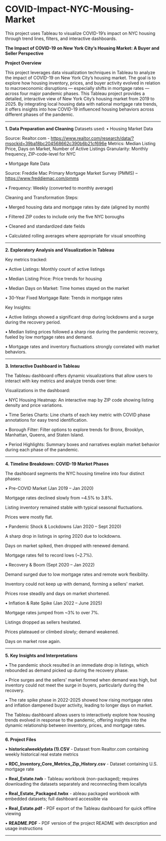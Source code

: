 # COVID-Impact-NYC-Mousing-Market
This project uses Tableau to visualize COVID-19’s impact on NYC housing through trend lines, filters, and interactive dashboards.

**The Impact of COVID-19 on New York City’s Housing Market: A Buyer and Seller Perspective**

**Project Overview**


This project leverages data visualization techniques in Tableau to analyze the impact of COVID-19 on New York City’s housing market. The goal is to explore how housing inventory, prices, and buyer activity evolved in relation to macroeconomic disruptions — especially shifts in mortgage rates — across four major pandemic phases. This Tableau project provides a detailed, interactive view of New York City’s housing market from 2019 to 2025. By integrating local housing data with national mortgage rate trends, it offers insights into how COVID-19 influenced housing behaviors across different phases of the pandemic. 
________________________________________
**1. Data Preparation and Cleaning**
Datasets used:
•	Housing Market Data

Source: Realtor.com - https://www.realtor.com/research/data/?msockid=39ba18bc204568662c390b6b21cf696e
Metrics: Median Listing Price, Days on Market, Number of Active Listings
Granularity: Monthly frequency, ZIP-code-level for NYC

•	Mortgage Rate Data 

Source: Freddie Mac Primary Mortgage Market Survey (PMMS) – https://www.freddiemac.com/pmms

•	Frequency: Weekly (converted to monthly average)

Cleaning and Transformation Steps:

•	Merged housing data and mortgage rates by date (aligned by month)

•	Filtered ZIP codes to include only the five NYC boroughs

•	Cleaned and standardized date fields

•	Calculated rolling averages where appropriate for visual smoothing
________________________________________

**2. Exploratory Analysis and Visualization in Tableau**

Key metrics tracked:

•	Active Listings: Monthly count of active listings

•	Median Listing Price: Price trends for housing

•	Median Days on Market: Time homes stayed on the market

•	30-Year Fixed Mortgage Rate: Trends in mortgage rates

Key Insights:

•	Active listings showed a significant drop during lockdowns and a surge during the recovery period.

•	Median listing prices followed a sharp rise during the pandemic recovery, fueled by low mortgage rates and demand.

•	Mortgage rates and inventory fluctuations strongly correlated with market behaviors.
________________________________________
**3. Interactive Dashboard in Tableau**

The Tableau dashboard offers dynamic visualizations that allow users to interact with key metrics and analyze trends over time:

Visualizations in the dashboard:

•	NYC Housing Heatmap: An interactive map by ZIP code showing listing density and price variations.

•	Time Series Charts: Line charts of each key metric with COVID phase annotations for easy trend identification.

•	Borough Filter: Filter options to explore trends for Bronx, Brooklyn, Manhattan, Queens, and Staten Island.

•	Period Highlights: Summary boxes and narratives explain market behavior during each phase of the pandemic.
________________________________________

**4. Timeline Breakdown: COVID-19 Market Phases**

The dashboard segments the NYC housing timeline into four distinct phases:

•	Pre-COVID Market (Jan 2019 – Jan 2020)

Mortgage rates declined slowly from ~4.5% to 3.8%.

Listing inventory remained stable with typical seasonal fluctuations.

Prices were mostly flat.

•	Pandemic Shock & Lockdowns (Jan 2020 – Sept 2020)


A sharp drop in listings in spring 2020 due to lockdowns.

Days on market spiked, then dropped with renewed demand.

Mortgage rates fell to record lows (~2.7%).

•	Recovery & Boom (Sept 2020 – Jan 2022)

Demand surged due to low mortgage rates and remote work flexibility.

Inventory could not keep up with demand, forming a sellers' market.

Prices rose steadily and days on market shortened.

•	Inflation & Rate Spike (Jan 2022 – June 2025)

Mortgage rates jumped from ~3% to over 7%.

Listings dropped as sellers hesitated.

Prices plateaued or climbed slowly; demand weakened.

Days on market rose again.
________________________________________
**5. Key Insights and Interpretations**

•	The pandemic shock resulted in an immediate drop in listings, which rebounded as demand picked up during the recovery phase.

•	Price surges and the sellers' market formed when demand was high, but inventory could not meet the surge in buyers, particularly during the recovery.

•	The rate spike phase in 2022-2025 showed how rising mortgage rates and inflation dampened buyer activity, leading to longer days on market.

The Tableau dashboard allows users to interactively explore how housing trends evolved in response to the pandemic, offering insights into the dynamic relationship between inventory, prices, and mortgage rates.
________________________________________
**6. Project Files**

• **historicalweeklydata (1).CSV** - Dataset from Realtor.com containing weekly historical real estate metrics

• **RDC_Inventory_Core_Metrics_Zip_History.csv** - Dataset containing U.S. mortgage rate 

• **Real_Estate.twb** - Tableau workbook (non-packaged); requires downloading the datasets separately and reconnecting them locallyts

• **Real_Estate_Packaged.twbx** - ableau packaged workbook with embedded datasets; full dashboard accessible via

• **Real_Estate.pdf** - PDF export of the Tableau dashboard for quick offline viewing

• **README.PDF** - PDF version of the project README with description and usage instructions



_______________________________________
